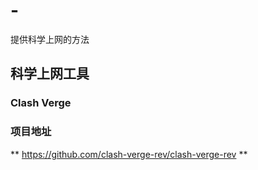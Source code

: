 # -
提供科学上网的方法
## 科学上网工具
### Clash Verge
### 项目地址
** https://github.com/clash-verge-rev/clash-verge-rev **
